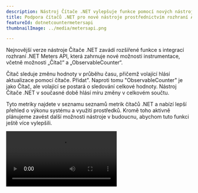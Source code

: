 ```yaml
---
description: Nástroj Čítače .NET vylepšuje funkce pomocí nových nástrojů prostřednictvím integrovaného rozhraní API měřičů .NET.
title: Podpora čítačů .NET pro nové nástroje prostřednictvím rozhraní API měřičů
featureId: dotnetcountermetersapi
thumbnailImage: ../media/metersapi.png

---
```


Nejnovější verze nástroje Čítače .NET zavádí rozšířené funkce s integrací rozhraní .NET Meters API, která zahrnuje nové možnosti instrumentace, včetně možnosti „Čítač“ a „ObservableCounter“.

Čítač sleduje změnu hodnoty v průběhu času, přičemž volající hlásí aktualizace pomocí čítače<T>. Přidat". Naproti tomu "ObservableCounter" je jako Čítač, ale volající se postará o sledování celkové hodnoty. Nástroj Čítače .NET v současné době hlásí míru změny v celkovém součtu.

Tyto metriky najdete v seznamu seznamů metrik čítačů .NET a nabízí lepší přehled o výkonu systému a využití prostředků. Kromě toho aktivně plánujeme zavést další možnosti nástroje v budoucnu, abychom tuto funkci ještě více vylepšili.

![Rozhraní API čítačů .NET](../media/DotNetCounter-MetersApi.mp4 "Rozhraní API čítačů .NET")

